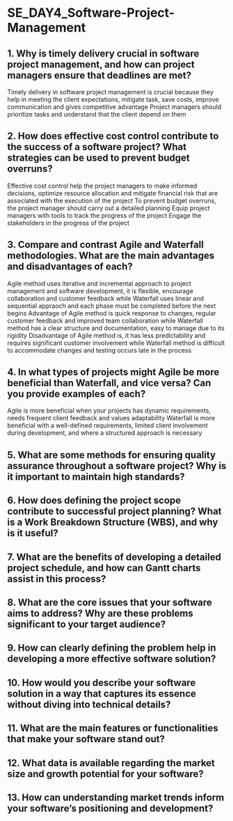 # SE_DAY4_Software-Project-Management
## 1. Why is timely delivery crucial in software project management, and how can project managers ensure that deadlines are met?
Timely delivery in software project management is crucial because they help in meeting the client expectations, mitigate task, save costs, improve communication and gives competitive advantage
Project managers should prioritize tasks and understand that the client depend on them

## 2. How does effective cost control contribute to the success of a software project? What strategies can be used to prevent budget overruns?
Effective cost control help the project managers to make informed decisions, optimize resource allocation and mitigate financial risk that are associated with the execution of the project 
To prevent budget overruns, the project manager should carry out a detailed planning
Equip project managers with tools  to track the progress of the project
Engage the stakeholders in the progress of the project

## 3. Compare and contrast Agile and Waterfall methodologies. What are the main advantages and disadvantages of each?
Agile method uses iterative and incremental approach to project management and software development, it is flexible, encourage collaboration and customer feedback while Waterfall uses linear and sequential appraoch and each phase must be completed before the next begins
Advantage of Agile method is quick response to changes, regular customer feedback and improved team collaboration  while Waterfall method has a clear structure and documentation, easy to manage due to its rigidity
Disadvantage of Agile method is, it has less predictability and requires significant customer involvement while Waterfall method is difficult to accommodate changes and testing occurs late in the process

## 4. In what types of projects might Agile be more beneficial than Waterfall, and vice versa? Can you provide examples of each?
Agile is more beneficial when your projects has dynamic requirements, needs frequent client feedback and values adaptability
Waterfall is more beneficial with a well-defined requirements, limited client involvement during development, and where a structured approach is necessary 

## 5. What are some methods for ensuring quality assurance throughout a software project? Why is it important to maintain high standards?
## 6. How does defining the project scope contribute to successful project planning? What is a Work Breakdown Structure (WBS), and why is it useful?
## 7. What are the benefits of developing a detailed project schedule, and how can Gantt charts assist in this process?
## 8. What are the core issues that your software aims to address? Why are these problems significant to your target audience?
## 9. How can clearly defining the problem help in developing a more effective software solution?
## 10. How would you describe your software solution in a way that captures its essence without diving into technical details?
## 11. What are the main features or functionalities that make your software stand out?
## 12. What data is available regarding the market size and growth potential for your software?
## 13. How can understanding market trends inform your software’s positioning and development?

